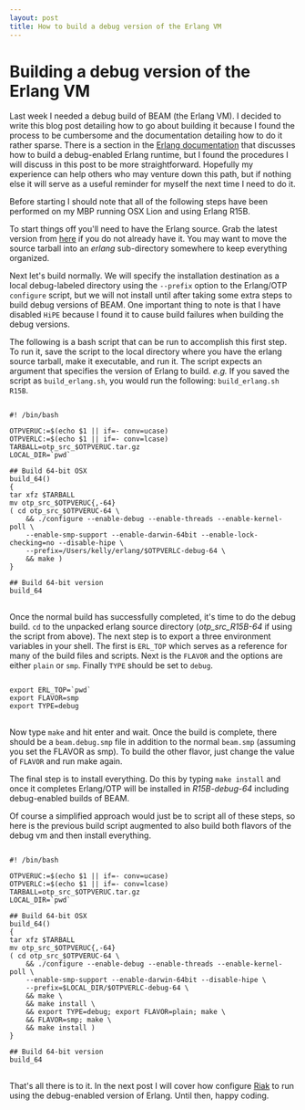 ```yaml
---
layout: post
title: How to build a debug version of the Erlang VM
---
```


# Building a debug version of the Erlang VM

Last week I needed a debug build of BEAM (the Erlang VM). I decided to
write this blog post detailing how to go about building it because I
found the process to be cumbersome and the documentation detailing how
to do it rather sparse. There is a section in the
[Erlang documentation](http://www.erlang.org/doc/installation_guide/INSTALL.html#id70822)
that discusses how to build a debug-enabled Erlang runtime, but I
found the procedures I will discuss in this post to be more
straightforward. Hopefully my experience can help others who may
venture down this path, but if nothing else it will serve as a useful
reminder for myself the next time I need to do it.

Before starting I should note that all of the following steps have
been performed on my MBP running OSX Lion and using Erlang R15B.

To start things off you'll need to have the Erlang source. Grab the latest
version from [here](http://www.erlang.org/download.html) if you do not
already have it. You may want to move the source tarball into an
*erlang* sub-directory somewhere to keep everything organized.

Next let's build normally. We will specify the installation
destination as a local debug-labeled directory using the `--prefix`
option to the Erlang/OTP `configure` script, but we will not install until after
taking some extra steps to build debug versions of BEAM. One important
thing to note is that I have disabled `HiPE` because I found it to
cause build failures when building the debug versions.

The following is a bash script that can be run to accomplish this
first step. To run it, save the script to the local directory where
you have the erlang source tarball, make it executable, and run
it. The script expects an argument that specifies the version of
Erlang to build. *e.g.* If you saved the script as `build_erlang.sh`,
you would run the following: `build_erlang.sh R15B`.

<pre>
<code>
#! /bin/bash

OTPVERUC:=$(echo $1 || if=- conv=ucase)
OTPVERLC:=$(echo $1 || if=- conv=lcase)
TARBALL=otp_src_$OTPVERUC.tar.gz
LOCAL_DIR=`pwd`

## Build 64-bit OSX
build_64()
{
tar xfz $TARBALL
mv otp_src_$OTPVERUC{,-64}
( cd otp_src_$OTPVERUC-64 \
    && ./configure --enable-debug --enable-threads --enable-kernel-poll \
    --enable-smp-support --enable-darwin-64bit --enable-lock-checking=no --disable-hipe \
    --prefix=/Users/kelly/erlang/$OTPVERLC-debug-64 \
    && make )
}

## Build 64-bit version
build_64
</code>
</pre>

Once the normal build has successfully completed, it's time to do the
debug build. `cd` to the unpacked erlang source directory
(*otp_src_R15B-64* if using the script from above). The next step is
to export a three environment variables in your shell. The first is
`ERL_TOP` which serves as a reference for many of the build files and
scripts. Next is the `FLAVOR` and the options are either `plain` or
`smp`. Finally `TYPE` should be set to `debug`.

<pre>
<code>
export ERL_TOP=`pwd`
export FLAVOR=smp
export TYPE=debug
</code>
</pre>

Now type `make` and hit enter and wait. Once the build is complete,
there should be a `beam.debug.smp` file in addition to the normal
`beam.smp` (assuming you set the FLAVOR as smp). To build the other
flavor, just change the value of `FLAVOR` and run make again.

The final step is to install everything. Do this by typing `make
install` and once it completes Erlang/OTP will be installed in
*R15B-debug-64* including debug-enabled builds of BEAM.

Of course a simplified approach would just be to script all of these
steps, so here is the previous build script augmented to also build
both flavors of the debug vm and then install everything.

<pre>
<code>
#! /bin/bash

OTPVERUC:=$(echo $1 || if=- conv=ucase)
OTPVERLC:=$(echo $1 || if=- conv=lcase)
TARBALL=otp_src_$OTPVERUC.tar.gz
LOCAL_DIR=`pwd`

## Build 64-bit OSX
build_64()
{
tar xfz $TARBALL
mv otp_src_$OTPVERUC{,-64}
( cd otp_src_$OTPVERUC-64 \
    && ./configure --enable-debug --enable-threads --enable-kernel-poll \
    --enable-smp-support --enable-darwin-64bit --disable-hipe \
    --prefix=$LOCAL_DIR/$OTPVERLC-debug-64 \
    && make \
    && make install \
    && export TYPE=debug; export FLAVOR=plain; make \
    && FLAVOR=smp; make \
    && make install )
}

## Build 64-bit version
build_64
</code>
</pre>

That's all there is to it. In the next post I will cover how configure
[Riak](http://www.basho.com) to run using the debug-enabled version of
Erlang. Until then, happy coding.
